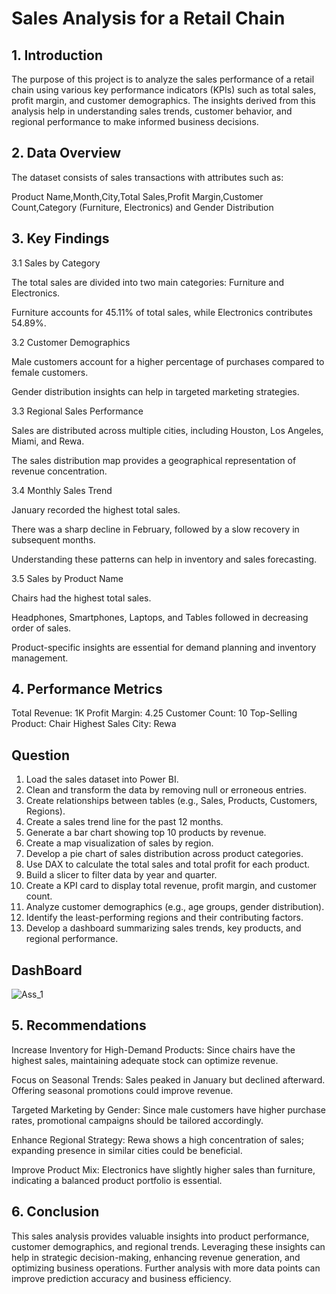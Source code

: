 #                                                               Sales Analysis for a Retail Chain

## 1. Introduction
The purpose of this project is to analyze the sales performance of a retail chain using various key performance indicators (KPIs) such as total sales, profit margin, and customer demographics. The insights derived from this analysis help in understanding sales trends, customer behavior, and regional performance to make informed business decisions.

## 2. Data Overview
The dataset consists of sales transactions with attributes such as:

Product Name,Month,City,Total Sales,Profit Margin,Customer Count,Category (Furniture, Electronics) and Gender Distribution

## 3. Key Findings

3.1 Sales by Category

The total sales are divided into two main categories: Furniture and Electronics.

Furniture accounts for 45.11% of total sales, while Electronics contributes 54.89%.

3.2 Customer Demographics

Male customers account for a higher percentage of purchases compared to female customers.

Gender distribution insights can help in targeted marketing strategies.

3.3 Regional Sales Performance

Sales are distributed across multiple cities, including Houston, Los Angeles, Miami, and Rewa.

The sales distribution map provides a geographical representation of revenue concentration.

3.4 Monthly Sales Trend

January recorded the highest total sales.

There was a sharp decline in February, followed by a slow recovery in subsequent months.

Understanding these patterns can help in inventory and sales forecasting.

3.5 Sales by Product Name

Chairs had the highest total sales.

Headphones, Smartphones, Laptops, and Tables followed in decreasing order of sales.

Product-specific insights are essential for demand planning and inventory management.

## 4. Performance Metrics

Total Revenue: 1K
Profit Margin: 4.25
Customer Count: 10
Top-Selling Product: Chair
Highest Sales City: Rewa

## Question 

1. Load the sales dataset into Power BI.
2. Clean and transform the data by removing null or erroneous entries.
3. Create relationships between tables (e.g., Sales, Products, Customers, Regions).
4. Create a sales trend line for the past 12 months.
5. Generate a bar chart showing top 10 products by revenue.
6. Create a map visualization of sales by region.
7. Develop a pie chart of sales distribution across product categories.
8. Use DAX to calculate the total sales and total profit for each product.
9. Build a slicer to filter data by year and quarter.
10. Create a KPI card to display total revenue, profit margin, and customer count.
11. Analyze customer demographics (e.g., age groups, gender distribution).
12. Identify the least-performing regions and their contributing factors.
13. Develop a dashboard summarizing sales trends, key products, and regional
performance.

## DashBoard 

![Ass_1](https://github.com/user-attachments/assets/f1b4d8ac-3257-4ccc-b3a7-3eb02d5981da)

## 5. Recommendations

Increase Inventory for High-Demand Products: Since chairs have the highest sales, maintaining adequate stock can optimize revenue.

Focus on Seasonal Trends: Sales peaked in January but declined afterward. Offering seasonal promotions could improve revenue.

Targeted Marketing by Gender: Since male customers have higher purchase rates, promotional campaigns should be tailored accordingly.

Enhance Regional Strategy: Rewa shows a high concentration of sales; expanding presence in similar cities could be beneficial.

Improve Product Mix: Electronics have slightly higher sales than furniture, indicating a balanced product portfolio is essential.

## 6. Conclusion
This sales analysis provides valuable insights into product performance, customer demographics, and regional trends. Leveraging these insights can help in strategic decision-making, enhancing revenue generation, and optimizing business operations. Further analysis with more data points can improve prediction accuracy and business efficiency.


